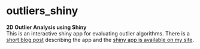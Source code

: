 # outliers_shiny  
**2D Outlier Analysis using Shiny**  
This is an interactive shiny app for evaluating outlier algorithms. There is a [short blog post](http://projects.rajivshah.com/blog/2016/06/27/outlier_app/) describing the app and the [shiny app is available on my site](http://projects.rajivshah.com/shiny/outlier/).
